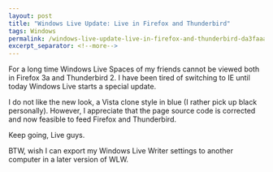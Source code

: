 ```yaml
---
layout: post
title: "Windows Live Update: Live in Firefox and Thunderbird"
tags: Windows
permalink: /windows-live-update-live-in-firefox-and-thunderbird-da3faaa4657a
excerpt_separator: <!--more-->
---
```

For a long time Windows Live Spaces of my friends cannot be viewed both in Firefox 3a and Thunderbird 2. I have been tired of switching to IE until today Windows Live starts a special update.

I do not like the new look, a Vista clone style in blue (I rather pick up black personally). However, I appreciate that the page source code is corrected and now feasible to feed Firefox and Thunderbird.

Keep going, Live guys.

BTW, wish I can export my Windows Live Writer settings to another computer in a later version of WLW.
<!--more-->